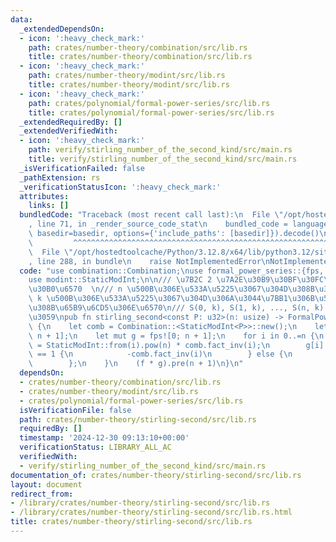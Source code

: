 ```yaml
---
data:
  _extendedDependsOn:
  - icon: ':heavy_check_mark:'
    path: crates/number-theory/combination/src/lib.rs
    title: crates/number-theory/combination/src/lib.rs
  - icon: ':heavy_check_mark:'
    path: crates/number-theory/modint/src/lib.rs
    title: crates/number-theory/modint/src/lib.rs
  - icon: ':heavy_check_mark:'
    path: crates/polynomial/formal-power-series/src/lib.rs
    title: crates/polynomial/formal-power-series/src/lib.rs
  _extendedRequiredBy: []
  _extendedVerifiedWith:
  - icon: ':heavy_check_mark:'
    path: verify/stirling_number_of_the_second_kind/src/main.rs
    title: verify/stirling_number_of_the_second_kind/src/main.rs
  _isVerificationFailed: false
  _pathExtension: rs
  _verificationStatusIcon: ':heavy_check_mark:'
  attributes:
    links: []
  bundledCode: "Traceback (most recent call last):\n  File \"/opt/hostedtoolcache/Python/3.12.8/x64/lib/python3.12/site-packages/onlinejudge_verify/documentation/build.py\"\
    , line 71, in _render_source_code_stat\n    bundled_code = language.bundle(stat.path,\
    \ basedir=basedir, options={'include_paths': [basedir]}).decode()\n          \
    \         ^^^^^^^^^^^^^^^^^^^^^^^^^^^^^^^^^^^^^^^^^^^^^^^^^^^^^^^^^^^^^^^^^^^^^^^^^^^^^^^^^\n\
    \  File \"/opt/hostedtoolcache/Python/3.12.8/x64/lib/python3.12/site-packages/onlinejudge_verify/languages/rust.py\"\
    , line 288, in bundle\n    raise NotImplementedError\nNotImplementedError\n"
  code: "use combination::Combination;\nuse formal_power_series::{fps, FormalPowerSeries};\n\
    use modint::StaticModInt;\n\n/// \u7B2C 2 \u7A2E\u30B9\u30BF\u30FC\u30EA\u30F3\
    \u30B0\u6570  \n/// n \u500B\u306E\u533A\u5225\u3067\u304D\u308B\u3082\u306E\u3092\
    \ k \u500B\u306E\u533A\u5225\u3067\u304D\u306A\u3044\u7BB1\u306B\u5206\u5272\u3059\
    \u308B\u65B9\u6CD5\u306E\u6570\n/// S(0, k), S(1, k), ..., S(n, k) \u3092\u8FD4\
    \u3059\npub fn stirling_second<const P: u32>(n: usize) -> FormalPowerSeries<P>\
    \ {\n    let comb = Combination::<StaticModInt<P>>::new();\n    let mut f = fps![0;\
    \ n + 1];\n    let mut g = fps![0; n + 1];\n    for i in 0..=n {\n        f[i]\
    \ = StaticModInt::from(i).pow(n) * comb.fact_inv(i);\n        g[i] = if i & 1\
    \ == 1 {\n            -comb.fact_inv(i)\n        } else {\n            comb.fact_inv(i)\n\
    \        };\n    }\n    (f * g).pre(n + 1)\n}\n"
  dependsOn:
  - crates/number-theory/combination/src/lib.rs
  - crates/number-theory/modint/src/lib.rs
  - crates/polynomial/formal-power-series/src/lib.rs
  isVerificationFile: false
  path: crates/number-theory/stirling-second/src/lib.rs
  requiredBy: []
  timestamp: '2024-12-30 09:13:10+00:00'
  verificationStatus: LIBRARY_ALL_AC
  verifiedWith:
  - verify/stirling_number_of_the_second_kind/src/main.rs
documentation_of: crates/number-theory/stirling-second/src/lib.rs
layout: document
redirect_from:
- /library/crates/number-theory/stirling-second/src/lib.rs
- /library/crates/number-theory/stirling-second/src/lib.rs.html
title: crates/number-theory/stirling-second/src/lib.rs
---
```

